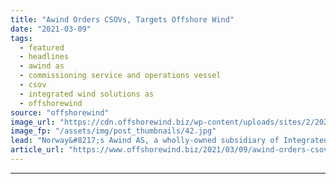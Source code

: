 ```yaml
---
title: "Awind Orders CSOVs, Targets Offshore Wind"
date: "2021-03-09"
tags: 
  - featured
  - headlines
  - awind as
  - commissioning service and operations vessel
  - csov
  - integrated wind solutions as
  - offshorewind
source: "offshorewind"
image_url: "https://cdn.offshorewind.biz/wp-content/uploads/sites/2/2021/03/09124003/Awind-Orders-CSOVs-Targets-Offshore-Wind.jpg"
image_fp: "/assets/img/post_thumbnails/42.jpg"
lead: "Norway&#8217;s Awind AS, a wholly-owned subsidiary of Integrated Wind Solutions AS, has signed newbuild"
article_url: "https://www.offshorewind.biz/2021/03/09/awind-orders-csovs-targets-offshore-wind/"
---
```


---
